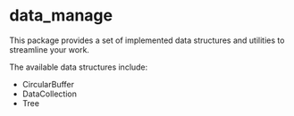 # data_manage

This package provides a set of implemented data structures and utilities to streamline your work.

The available data structures include:

* CircularBuffer
* DataCollection
* Tree
